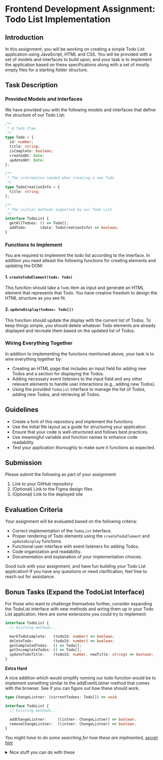 # Frontend Development Assignment: Todo List Implementation

## Introduction

In this assignment, you will be working on creating a simple Todo List application using JavaScript, HTML and CSS. You will be provided with a set of models and interfaces to build upon, and your task is to implement the application based on these specifications along with a set of mostly empty files for a starting folder structure.

## Task Description

### Provided Models and Interfaces

We have provided you with the following models and interfaces that define the structure of our Todo List:

```typescript
/**
 * A Todo Item
 */
type Todo = {
  id: number;
  title: string;
  isComplete: boolean;
  createdAt: Date;
  updatedAt: Date;
};

/**
 * The information needed when creating a new Todo
 */
type TodoCreationInfo = {
  title: string;
};

/**
 * The initial methods supported by our Todo List
 */
interface TodoList {
  getAllTodoes: () => Todo[];
  addTodo:      (data: TodoCreationInfo) => boolean;
}
```

### Functions to Implement

You are required to implement the todo list according to the interface.
In addition you need atleast the following functions for creating elements and updating the DOM:

#### 1. `createTodoElement(todo: Todo)`

This function should take a `Todo` item as input and generate an HTML element that represents that Todo. You have creative freedom to design the HTML structure as you see fit.

#### 2. `updateDisplay(todoes: Todo[])`

This function should update the display with the current list of Todos. To keep things simple, you should delete whatever Todo elements are already displayed and recreate them based on the updated list of Todos.

### Wiring Everything Together

In addition to implementing the functions mentioned above, your task is to wire everything together by:

- Creating an HTML page that includes an input field for adding new Todos and a section for displaying the Todos.
- Adding necessary event listeners to the input field and any other relevant elements to handle user interactions (e.g., adding new Todos).
- Using the provided `TodoList` interface to manage the list of Todos, adding new Todos, and retrieving all Todos.

## Guidelines

- Create a fork of this repository and implement the functions
- Use the initial file layout as a guide for structuring your application
- Ensure that your code is well-structured and follows best practices.
- Use meaningful variable and function names to enhance code readability.
- Test your application thoroughly to make sure it functions as expected.

## Submission

Please submit the following as part of your assignment:

1. Link to your GitHub repository
2. (Optional) Link to the Figma design files
3. (Optional) Link to the deployed site

## Evaluation Criteria

Your assignment will be evaluated based on the following criteria:

- Correct implementation of the `TodoList` interface.
- Proper rendering of Todo elements using the `createTodoElement` and `updateDisplay` functions.
- Functional user interface with event listeners for adding Todos.
- Code organization and readability.
- Documentation and explanation of your implementation choices.

Good luck with your assignment, and have fun building your Todo List application! If you have any questions or need clarification, feel free to reach out for assistance.

## Bonus Tasks (Expand the TodoList Interface)

For those who want to challenge themselves further, consider expanding the TodoList interface with new methods and wiring them up in your Todo List application. Here are some extensions you could try to implement:

```typescript
interface TodoList {
  // Existing methods...

  markTodoComplete:   (todoId: number) => boolean;
  deleteTodo:         (todoId: number) => boolean;
  getCompletedTodos:  () => Todo[];
  getIncompleteTodos: () => Todo[];
  updateTodoTitle:    (todoId: number, newTitle: string) => boolean;
}
```

**Extra Hard**

A nice addition which would simplify running our todo function would be to implement something similar to the addEventListner method that comes with the browser. See if you can figure out how these should work.

```typescript
type ChangeListner: (currentTodoes: Todo[]) => void

interface TodoList {
  // Existing methods...

  addChangeListner:     (listner: ChangeListner) => boolean;
  removeChangeListner:  (listner: ChangeListner) => boolean;
}
```

_You might have to do some searching for how these are implmented, [secret hint](https://en.wikipedia.org/wiki/Publish%E2%80%93subscribe_pattern)_

<details>
<summary>Nice stuff you can do with these</summary>

- Setup the update display to be run everytime the todolist changes
- Setup a new function for persisting the Todo List to [Local Storage](https://developer.mozilla.org/en-US/docs/Web/API/Window/localStorage) whenever it changes

<details>

## Links

- [JavaScript Array Methods](https://developer.mozilla.org/en-US/docs/Web/JavaScript/Reference/Global_Objects/Array#instance_methods)
- DOM Manipulations
  - [Find Single Element](https://developer.mozilla.org/en-US/docs/Web/API/Document/querySelector)
  - [Find All Elements](https://developer.mozilla.org/en-US/docs/Web/API/Document/querySelectorAll)
  - [Create Element](https://developer.mozilla.org/en-US/docs/Web/API/Document/createElement)
  - [Remove Element](https://developer.mozilla.org/en-US/docs/Web/API/Element/remove)
- [JSDoc](https://jsdoc.app/)
